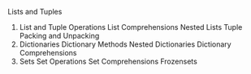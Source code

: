 Lists and Tuples
1. List and Tuple Operations
  List Comprehensions
  Nested Lists
  Tuple Packing and Unpacking
2. Dictionaries
  Dictionary Methods
  Nested Dictionaries
  Dictionary Comprehensions
3. Sets
  Set Operations
  Set Comprehensions
  Frozensets
